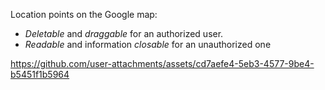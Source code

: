 Location points on the Google map:

* _Deletable_ and _draggable_ for an authorized user.
* _Readable_ and information _closable_ for an unauthorized one

https://github.com/user-attachments/assets/cd7aefe4-5eb3-4577-9be4-b5451f1b5964

